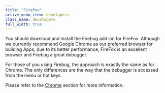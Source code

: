 ```yaml
---
title: "Firefox"
active_menu_item: developers
class_name: developers
full_width: true
---
```



You should download and install the Firebug add-on for FireFox. Although we currently recommend Google Chrome as our preferred browser for building Apps, due to its better performance, FireFox is an excellent browser and Firebug a great debugger.

For those of you using Firebug, the approach is exactly the same as for Chrome. The only differences are the way that the debugger is accessed from the menu or hot keys.

Please refer to the [Chrome](/developers/user-guide/scripting-apis/client-scripting-overview/debugging-ac-scripts/chrome) section for more information.

